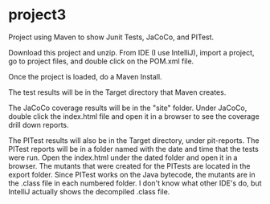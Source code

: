 # project3
Project using Maven to show Junit Tests, JaCoCo, and PITest.

Download this project and unzip.  From IDE (I use IntelliJ), import a project, go to project files, and double click on the POM.xml file.

Once the project is loaded, do a Maven Install.  

The test results will be in the Target directory that Maven creates.

The JaCoCo coverage results will be in the "site" folder.  Under JaCoCo, double click the index.html file and open it in a browser to see the coverage drill down reports.

The PITest results will also be in the Target directory, under pit-reports.  The PITest reports will be in a folder named with the date and time that the tests were run.  Open the index.html under the dated folder and open it in a browser.  The mutants that were created for the PITests are located in the export folder.  Since PITest works on the Java bytecode, the mutants are in the .class file in each numbered folder.  I don't know what other IDE's do, but IntelliJ actually shows the decompiled .class file.  

